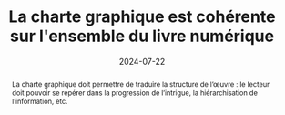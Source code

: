 ---
title: La charte graphique est cohérente sur l'ensemble du livre numérique
abstract: "La charte graphique doit permettre de traduire la structure de l’œuvre&nbsp;: le lecteur doit pouvoir se repérer dans la progression de l’intrigue, la hiérarchisation de l’information, etc."
categories: 
    - "mise en forme"
agrege: O4175-E055
opquast: '4 175'
indiceebook: '055'
description: "Règle n°55"
before: "054"
weight: "055"
after: "056"
actif: '1'
layout: rules
date: 2024-07-22
tags: 
    - "accessibilité"
    - "Utilisabilité"
objectif: 
    - "Permettre une homogénéité et une continuité dans la lecture et la navigation."
Meo: 
    - "Utiliser une ou des feuille(s) de style(s) qui permet(tent) une mise en page cohérente du texte et/ou des différents contenu."
    - "S’assurer que les polices de caractères embarquées dans le livre numérique soient lisibles par l’ensemble des publics."
Controle: 
    - "Le contrôle a lieu à la vérification de l’affichage des pages dans différents environnements (i. e. logiciels de lecture, liseuses). "
epubcheck: 
ace: 
humancheck: true
ReadiumGoToolkit: 
Source: 
    - "Opquast"
Referentiel: 
    - "N/A"
steps: 
    - "Projet éditorial"
    - ""
---